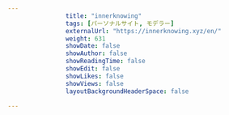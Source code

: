 ---
                title: "innerknowing"
                tags: [パーソナルサイト, モデラー]
                externalUrl: "https://innerknowing.xyz/en/"
                weight: 631
                showDate: false
                showAuthor: false
                showReadingTime: false
                showEdit: false
                showLikes: false
                showViews: false
                layoutBackgroundHeaderSpace: false
                ---

